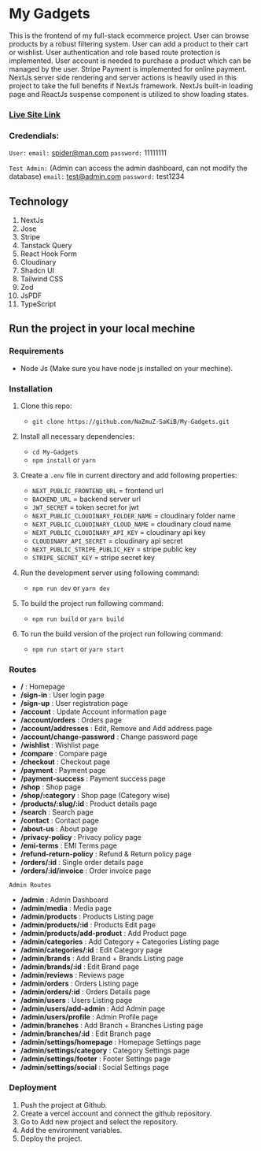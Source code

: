 # My Gadgets

This is the frontend of my full-stack ecommerce project. User can browse products by a robust filtering system. User can add a product to their cart or wishlist. User authentication and role based route protection is implemented. User account is needed to purchase a product which can be managed by the user. Stripe Payment is implemented for online payment. NextJs server side rendering and server actions is heavily used in this project to take the full benefits if NextJs framework. NextJs built-in loading page and ReactJs suspense component is utilized to show loading states.

### [Live Site Link](https://lost-and-found-system-nextjs.vercel.app)

### Credendials:

`User:`
`email:` spider@man.com
`password:` 11111111

`Test Admin:` (Admin can access the admin dashboard, can not modify the database)
`email:` test@admin.com
`password:` test1234

## Technology

1.  NextJs
2.  Jose
3.  Stripe
4.  Tanstack Query
5.  React Hook Form
6.  Cloudinary
7.  Shadcn UI
8.  Tailwind CSS
9.  Zod
10. JsPDF
11. TypeScript

## Run the project in your local mechine

### Requirements

- Node Js (Make sure you have node js installed on your mechine).

### Installation

1. Clone this repo:
   - `git clone https://github.com/NaZmuZ-SaKiB/My-Gadgets.git`
2. Install all necessary dependencies:
   - `cd My-Gadgets`
   - `npm install` or `yarn`
3. Create a `.env` file in current directory and add following properties:

   - `NEXT_PUBLIC_FRONTEND_URL` = frontend url
   - `BACKEND_URL` = backend server url
   - `JWT_SECRET` = token secret for jwt
   - `NEXT_PUBLIC_CLOUDINARY_FOLDER_NAME` = cloudinary folder name
   - `NEXT_PUBLIC_CLOUDINARY_CLOUD_NAME` = cloudinary cloud name
   - `NEXT_PUBLIC_CLOUDINARY_API_KEY` = cloudinary api key
   - `CLOUDINARY_API_SECRET` = cloudinary api secret
   - `NEXT_PUBLIC_STRIPE_PUBLIC_KEY` = stripe public key
   - `STRIPE_SECRET_KEY` = stripe secret key

4. Run the development server using following command:
   - `npm run dev` or `yarn dev`
5. To build the project run following command:
   - `npm run build` or `yarn build`
6. To run the build version of the project run following command:

   - `npm run start` or `yarn start`

### Routes

- **/** : Homepage
- **/sign-in** : User login page
- **/sign-up** : User registration page
- **/account** : Update Account information page
- **/account/orders** : Orders page
- **/account/addresses** : Edit, Remove and Add address page
- **/account/change-password** : Change password page
- **/wishlist** : Wishlist page
- **/compare** : Compare page
- **/checkout** : Checkout page
- **/payment** : Payment page
- **/payment-success** : Payment success page
- **/shop** : Shop page
- **/shop/:category** : Shop page (Category wise)
- **/products/:slug/:id** : Product details page
- **/search** : Search page
- **/contact** : Contact page
- **/about-us** : About page
- **/privacy-policy** : Privacy policy page
- **/emi-terms** : EMI Terms page
- **/refund-return-policy** : Refund & Return policy page
- **/orders/:id** : Single order details page
- **/orders/:id/invoice** : Order invoice page

```
Admin Routes
```

- **/admin** : Admin Dashboard
- **/admin/media** : Media page
- **/admin/products** : Products Listing page
- **/admin/products/:id** : Products Edit page
- **/admin/products/add-product** : Add Product page
- **/admin/categories** : Add Category + Categories Listing page
- **/admin/categories/:id** : Edit Category page
- **/admin/brands** : Add Brand + Brands Listing page
- **/admin/brands/:id** : Edit Brand page
- **/admin/reviews** : Reviews page
- **/admin/orders** : Orders Listing page
- **/admin/orders/:id** : Orders Details page
- **/admin/users** : Users Listing page
- **/admin/users/add-admin** : Add Admin page
- **/admin/users/profile** : Admin Profile page
- **/admin/branches** : Add Branch + Branches Listing page
- **/admin/branches/:id** : Edit Branch page
- **/admin/settings/homepage** : Homepage Settings page
- **/admin/settings/category** : Category Settings page
- **/admin/settings/footer** : Footer Settings page
- **/admin/settings/social** : Social Settings page

### Deployment

1. Push the project at Github.
2. Create a vercel account and connect the github repository.
3. Go to Add new project and select the repository.
4. Add the environment variables.
5. Deploy the project.
